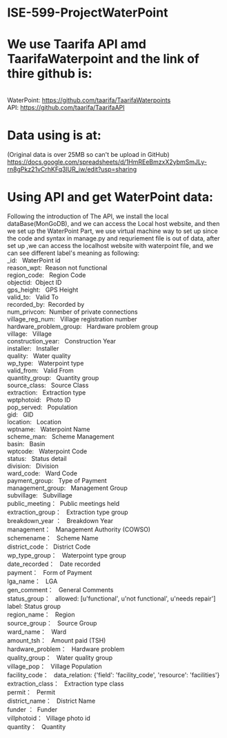 # ISE-599-ProjectWaterPoint

# We use Taarifa API amd TaarifaWaterpoint and the link of thire github is: 
 <br/>WaterPoint: https://github.com/taarifa/TaarifaWaterpoints
 <br/>API: https://github.com/taarifa/TaarifaAPI
# Data using is at:
(Original data is over 25MB so can't be upload in GitHub)
https://docs.google.com/spreadsheets/d/1HmREeBmzxX2ybmSmJLy-rn8gPkz21vCrhKFq3lUR_iw/edit?usp=sharing

# Using API and get WaterPoint data:
  Following the introduction of The API, we install the local dataBase(MonGoDB), and we can access the Local host website, and then we set up the WaterPoint Part, we use virtual machine way to set up since the code and syntax in manage.py and requriement file is out of data, after set up ,we can access the localhost website with waterpoint file, and we can see different label's meaning as following:
<br/> _id: &nbsp; WaterPoint id
<br/>reason_wpt: &nbsp;Reason not functional
<br/>region_code: &nbsp; Region Code
<br/>objectid:&nbsp; Object ID
<br/>gps_height: &nbsp;  GPS Height
<br/>valid_to: &nbsp; Valid To
<br/>recorded_by:&nbsp; Recorded by
<br/>num_privcon:&nbsp; Number of private connections
<br/>village_reg_num: &nbsp; Village registration number
<br/>hardware_problem_group: &nbsp; Hardware problem group
<br/>village: &nbsp; Village
<br/>construction_year: &nbsp; Construction Year
<br/>installer: &nbsp; Installer
<br/>quality: &nbsp; Water quality
<br/>wp_type: &nbsp; Waterpoint type
<br/>valid_from: &nbsp; Valid From
<br/>quantity_group: &nbsp; Quantity group
<br/>source_class: &nbsp; Source Class
<br/>extraction: &nbsp; Extraction type
<br/>wptphotoid: &nbsp; Photo ID
<br/>pop_served: &nbsp; Population
<br/>gid: &nbsp; GID
<br/>location: &nbsp; Location
<br/>wptname: &nbsp; Waterpoint Name
<br/>scheme_man: &nbsp; Scheme Management
<br/>basin: &nbsp; Basin
<br/>wptcode:  &nbsp; Waterpoint Code
<br/>status: &nbsp; Status detail
<br/>division:  &nbsp; Division
<br/>ward_code: &nbsp; Ward Code
<br/>payment_group: &nbsp; Type of Payment
<br/>management_group: &nbsp; Management Group
<br/>subvillage: &nbsp; Subvillage
<br/>public_meeting： &nbsp;Public meetings held
<br/>extraction_group： &nbsp; Extraction type group
<br/>breakdown_year ： &nbsp; Breakdown Year
<br/>management： &nbsp; Management Authority (COWSO)
<br/>schemename： &nbsp; Scheme Name
<br/>district_code：&nbsp;  District Code
<br/>wp_type_group： &nbsp; Waterpoint type group
<br/>date_recorded： &nbsp; Date recorded
<br/>payment： &nbsp; Form of Payment
<br/>lga_name： &nbsp;  LGA
<br/>gen_comment： &nbsp; General Comments
<br/>status_group： &nbsp; allowed: [u'functional', u'not functional', u'needs repair'] label: Status group
<br/>region_name： &nbsp; Region
<br/>source_group： &nbsp; Source Group
<br/>ward_name： &nbsp; Ward
<br/>amount_tsh： &nbsp; Amount paid (TSH)
<br/>hardware_problem： &nbsp; Hardware problem
<br/>quality_group： &nbsp; Water quality group
<br/>village_pop： &nbsp; Village Population
<br/>facility_code： &nbsp; data_relation: {'field': 'facility_code', 'resource': 'facilities'}
<br/>extraction_class： &nbsp; Extraction type class
<br/>permit： &nbsp; Permit
<br/>district_name： &nbsp; District Name
<br/>funder ：&nbsp; Funder
<br/>villphotoid：&nbsp; Village photo id
<br/>quantity： &nbsp; Quantity






